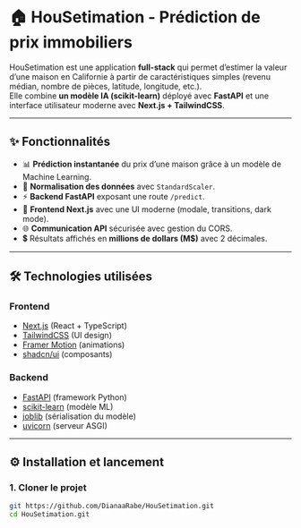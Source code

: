 # 🏠 HouSetimation - Prédiction de prix immobiliers

HouSetimation est une application **full-stack** qui permet d’estimer la valeur d’une maison en Californie à partir de caractéristiques simples (revenu médian, nombre de pièces, latitude, longitude, etc.).  
Elle combine **un modèle IA (scikit-learn)** déployé avec **FastAPI** et une interface utilisateur moderne avec **Next.js + TailwindCSS**.

---

## ✨ Fonctionnalités

- 📊 **Prédiction instantanée** du prix d’une maison grâce à un modèle de Machine Learning.  
- 🧮 **Normalisation des données** avec `StandardScaler`.  
- ⚡ **Backend FastAPI** exposant une route `/predict`.  
- 🎨 **Frontend Next.js** avec une UI moderne (modale, transitions, dark mode).  
- 🌐 **Communication API** sécurisée avec gestion du CORS.  
- 💲 Résultats affichés en **millions de dollars (M$)** avec 2 décimales.

---

## 🛠️ Technologies utilisées

### Frontend
- [Next.js](https://nextjs.org/) (React + TypeScript)
- [TailwindCSS](https://tailwindcss.com/) (UI design)
- [Framer Motion](https://www.framer.com/motion/) (animations)
- [shadcn/ui](https://ui.shadcn.com/) (composants)

### Backend
- [FastAPI](https://fastapi.tiangolo.com/) (framework Python)
- [scikit-learn](https://scikit-learn.org/) (modèle ML)
- [joblib](https://joblib.readthedocs.io/) (sérialisation du modèle)
- [uvicorn](https://www.uvicorn.org/) (serveur ASGI)

---

## ⚙️ Installation et lancement

### 1. Cloner le projet
```bash
git https://github.com/DianaaRabe/HouSetimation.git
cd HouSetimation.git
